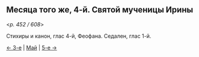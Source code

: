 
## Месяца того же, 4-й. Святой мученицы Ирины

<*p. 452 / 608*>

Стихиры и канон, глас 4-й, Феофана. Седален, глас 1-й. 

[← 3-е](05_03_EUR.ru.md) | [Май](README.md#4-й) | [5-е →](05_05_EUR.ru.md) 
